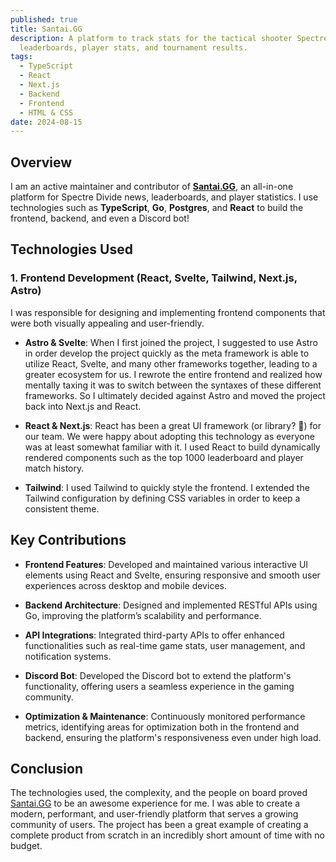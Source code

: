 ```yaml
---
published: true
title: Santai.GG
description: A platform to track stats for the tactical shooter Spectre Divide -
  leaderboards, player stats, and tournament results.
tags:
  - TypeScript
  - React
  - Next.js
  - Backend
  - Frontend
  - HTML & CSS
date: 2024-08-15
---
```

## Overview

I am an active maintainer and contributor of [**Santai.GG**](http://Santai.GG), an all-in-one platform for Spectre Divide news, leaderboards, and player statistics. I use technologies such as **TypeScript**, **Go**, **Postgres**, and **React** to build the frontend, backend, and even a Discord bot!

## Technologies Used

### 1\. Frontend Development (React, Svelte, Tailwind, Next.js, Astro)

I was responsible for designing and implementing frontend components that were both visually appealing and user-friendly.

*   **Astro & Svelte**: When I first joined the project, I suggested to use Astro in order develop the project quickly as the meta framework is able to utilize React, Svelte, and many other frameworks together, leading to a greater ecosystem for us. I rewrote the entire frontend and realized how mentally taxing it was to switch between the syntaxes of these different frameworks. So I ultimately decided against Astro and moved the project back into Next.js and React.
    

*   **React & Next.js**: React has been a great UI framework (or library? 🤔) for our team. We were happy about adopting this technology as everyone was at least somewhat familiar with it. I used React to build dynamically rendered components such as the top 1000 leaderboard and player match history.
    
*   **Tailwind**: I used Tailwind to quickly style the frontend. I extended the Tailwind configuration by defining CSS variables in order to keep a consistent theme.
    

## Key Contributions

*   **Frontend Features**: Developed and maintained various interactive UI elements using React and Svelte, ensuring responsive and smooth user experiences across desktop and mobile devices.
    
*   **Backend Architecture**: Designed and implemented RESTful APIs using Go, improving the platform’s scalability and performance.
    
*   **API Integrations**: Integrated third-party APIs to offer enhanced functionalities such as real-time game stats, user management, and notification systems.
    
*   **Discord Bot**: Developed the Discord bot to extend the platform's functionality, offering users a seamless experience in the gaming community.
    
*   **Optimization & Maintenance**: Continuously monitored performance metrics, identifying areas for optimization both in the frontend and backend, ensuring the platform's responsiveness even under high load.
    

## Conclusion

The technologies used, the complexity, and the people on board proved [Santai.GG](http://Santai.GG) to be an awesome experience for me. I was able to create a modern, performant, and user-friendly platform that serves a growing community of users. The project has been a great example of creating a complete product from scratch in an incredibly short amount of time with no budget.